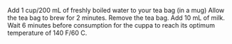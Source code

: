Add 1 cup/200 mL of freshly boiled water to your tea bag (in a mug)
Allow the tea bag to brew for 2 minutes.
Remove the tea bag.
Add 10 mL of milk.
Wait 6 minutes before consumption for the cuppa to reach its optimum temperature of 140 F/60 C.